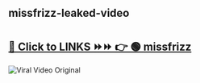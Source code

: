 
 ## missfrizz-leaked-video 

# <h2><a href="https://clipsfans.com/missfrizz&ref=git">🔗 Click to LINKS ⏩⏩ 👉 🟢 missfrizz </a></h2>

<a href="https://clipsfans.com/missfrizz&ref=git" rel="nofollow" data-target="animated-image.originalLink"><img src="https://i.ibb.co.com/xMMVF88/686577567.gif" alt="Viral Video Original" style="max-width: 100%; display: inline-block;" data-target="animated-image.originalImage"></a>
